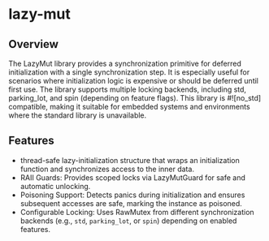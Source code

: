 # lazy-mut

## Overview
The LazyMut library provides a synchronization
primitive for deferred initialization with a single synchronization step.
It is especially useful for scenarios where initialization logic is expensive
or should be deferred until first use. The library supports multiple locking backends,
including std, parking_lot, and spin (depending on feature flags).
This library is #![no_std] compatible, making it suitable for embedded systems and environments
where the standard library is unavailable.


## Features
* thread-safe lazy-initialization structure that wraps an initialization function and synchronizes access to the inner data.
* RAII Guards: Provides scoped locks via LazyMutGuard for safe and automatic unlocking.
* Poisoning Support: Detects panics during initialization and ensures subsequent accesses are safe, marking the instance as poisoned.
* Configurable Locking: Uses RawMutex from different synchronization backends (e.g., `std`, `parking_lot`, or `spin`) depending on enabled features.

